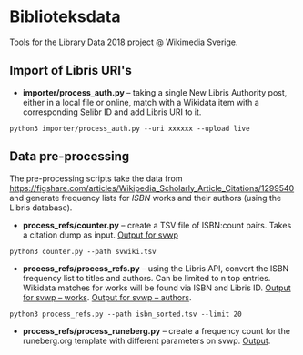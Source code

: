 # Biblioteksdata

Tools for the Library Data 2018 project @ Wikimedia Sverige.

## Import of Libris URI's

* **importer/process_auth.py** – taking a single New Libris Authority post, either in a local file or online, match with a Wikidata item with a corresponding Selibr ID and add Libris URI to it.

```
python3 importer/process_auth.py --uri xxxxxx --upload live
```

## Data pre-processing

The pre-processing scripts take the data from https://figshare.com/articles/Wikipedia_Scholarly_Article_Citations/1299540 and generate frequency lists for *ISBN* works and their authors (using the Libris database).

* **process_refs/counter.py** – create a TSV file of ISBN:count pairs. Takes a citation dump as input. [Output for svwp](https://gist.github.com/Vesihiisi/4dae5b0b52c93cd7d94741acbf395754)

```
python3 counter.py --path svwiki.tsv
```

* **process_refs/process_refs.py** – using the Libris API, convert the ISBN frequency list to titles and authors. Can be limited to n top entries. Wikidata matches for works will be found via ISBN and Libris ID. [Output for svwp – works](https://gist.github.com/Vesihiisi/04ec2c73a774b7a33b48de62143fe62c). [Output for svwp – authors](https://gist.github.com/Vesihiisi/0dd90db206bbe86ad2f502781365fa28).

```
python3 process_refs.py --path isbn_sorted.tsv --limit 20
```

* **process_refs/process_runeberg.py** – create a frequency count for the runeberg.org template with different parameters on svwp. [Output](https://gist.github.com/Vesihiisi/4ed15b89a5a5c316398adea5b165625f).
